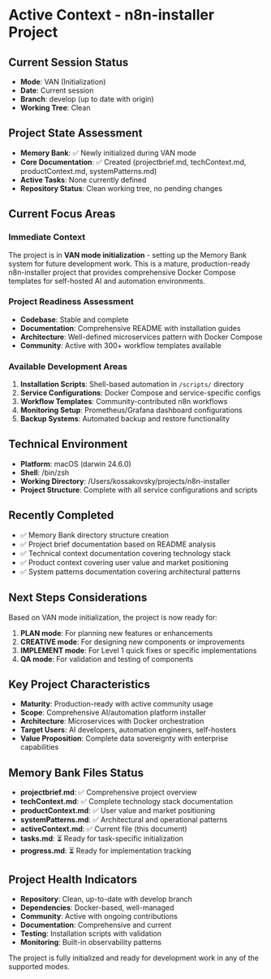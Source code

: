 # Active Context - n8n-installer Project

## Current Session Status
- **Mode**: VAN (Initialization)
- **Date**: Current session
- **Branch**: develop (up to date with origin)
- **Working Tree**: Clean

## Project State Assessment
- **Memory Bank**: ✅ Newly initialized during VAN mode
- **Core Documentation**: ✅ Created (projectbrief.md, techContext.md, productContext.md, systemPatterns.md)
- **Active Tasks**: None currently defined
- **Repository Status**: Clean working tree, no pending changes

## Current Focus Areas

### Immediate Context
The project is in **VAN mode initialization** - setting up the Memory Bank system for future development work. This is a mature, production-ready n8n-installer project that provides comprehensive Docker Compose templates for self-hosted AI and automation environments.

### Project Readiness Assessment
- **Codebase**: Stable and complete
- **Documentation**: Comprehensive README with installation guides
- **Architecture**: Well-defined microservices pattern with Docker Compose
- **Community**: Active with 300+ workflow templates available

### Available Development Areas
1. **Installation Scripts**: Shell-based automation in `/scripts/` directory
2. **Service Configurations**: Docker Compose and service-specific configs
3. **Workflow Templates**: Community-contributed n8n workflows
4. **Monitoring Setup**: Prometheus/Grafana dashboard configurations
5. **Backup Systems**: Automated backup and restore functionality

## Technical Environment
- **Platform**: macOS (darwin 24.6.0)
- **Shell**: /bin/zsh
- **Working Directory**: /Users/kossakovsky/projects/n8n-installer
- **Project Structure**: Complete with all service configurations and scripts

## Recently Completed
- ✅ Memory Bank directory structure creation
- ✅ Project brief documentation based on README analysis  
- ✅ Technical context documentation covering technology stack
- ✅ Product context covering user value and market positioning
- ✅ System patterns documentation covering architectural patterns

## Next Steps Considerations
Based on VAN mode initialization, the project is now ready for:
1. **PLAN mode**: For planning new features or enhancements
2. **CREATIVE mode**: For designing new components or improvements  
3. **IMPLEMENT mode**: For Level 1 quick fixes or specific implementations
4. **QA mode**: For validation and testing of components

## Key Project Characteristics
- **Maturity**: Production-ready with active community usage
- **Scope**: Comprehensive AI/automation platform installer
- **Architecture**: Microservices with Docker orchestration
- **Target Users**: AI developers, automation engineers, self-hosters
- **Value Proposition**: Complete data sovereignty with enterprise capabilities

## Memory Bank Files Status
- **projectbrief.md**: ✅ Comprehensive project overview
- **techContext.md**: ✅ Complete technology stack documentation
- **productContext.md**: ✅ User value and market positioning  
- **systemPatterns.md**: ✅ Architectural and operational patterns
- **activeContext.md**: ✅ Current file (this document)
- **tasks.md**: ⏳ Ready for task-specific initialization
- **progress.md**: ⏳ Ready for implementation tracking

## Project Health Indicators
- **Repository**: Clean, up-to-date with develop branch
- **Dependencies**: Docker-based, well-managed
- **Community**: Active with ongoing contributions
- **Documentation**: Comprehensive and current
- **Testing**: Installation scripts with validation
- **Monitoring**: Built-in observability patterns

The project is fully initialized and ready for development work in any of the supported modes.

